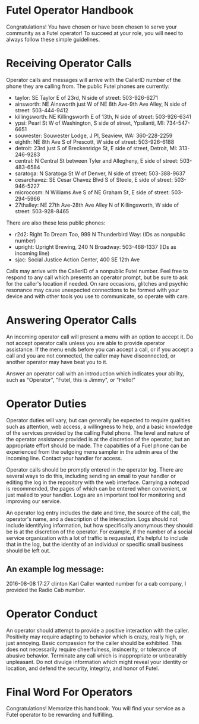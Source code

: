 Futel Operator Handbook
==

Congratulations! You have chosen or have been chosen to serve your community as a Futel operator! To succeed at your role, you will need to always follow these simple guidelines.

# Receiving Operator Calls

Operator calls and messages will arrive with the CallerID number of the phone they are calling from. The public Futel phones are currently:

- taylor: SE Taylor E of 23rd, N side of street: 503-926-6271
- ainsworth: NE Ainsworth just W of NE 8th Ave-9th Ave Alley, N side of street: 503-444-9412
- killingsworth: NE Killingsworth E of 13th, N side of street: 503-926-6341
- ypsi: Pearl St W of Washington, S side of street, Ypsilanti, MI: 734-547-6651
- souwester: Souwester Lodge, J Pl, Seaview, WA: 360-228-2259
- eighth: NE 8th Ave S of Prescott, W side of street: 503-926-6188
- detroit: 23rd just S of Breckenridge St, E side of street, Detroit, MI: 313-246-9283
- central: N Central St between Tyler and Allegheny, E side of street: 503-483-6584
- saratoga: N Saratoga St W of Denver, N side of street: 503-388-9637
- cesarchavez: SE Cesar Chavez Blvd S of Steele, E side of street: 503-946-5227
- microcosm: N Williams Ave S of NE Graham St, E side of street: 503-294-5966
- 27thalley: NE 27th Ave-28th Ave Alley N of Killingsworth, W side of street: 503-928-8465

There are also these less public phones:
- r2d2: Right To Dream Too, 999 N Thunderbird Way: (IDs as nonpublic number)
- upright: Upright Brewing, 240 N Broadway: 503-468-1337 (IDs as incoming line)
- sjac: Social Justice Action Center, 400 SE 12th Ave

Calls may arrive with the CallerID of a nonpublic Futel number. Feel free to respond to any call which presents an operator prompt, but be sure to ask for the caller's location if needed. On rare occasions, glitches and psychic resonance may cause unexpected connections to be formed with your device and with other tools you use to communicate, so operate with care.

# Answering Operator Calls

An incoming operator call will present a menu with an option to accept it. Do not accept operator calls unless you are able to provide operator assistance. If the menu ends before you can accept a call, or if you accept a call and you are not connected, the caller may have disconnected, or another operator may have beat you to it.

Answer an operator call with an introduction which indicates your ability, such as "Operator", "Futel, this is Jimmy",  or "Hello!"

# Operator Duties

Operator duties will vary, but can generally be expected to require qualities such as attention, web access, a willingness to help, and a basic knowledge of the services provided by the calling Futel phone. The level and nature of the operator assistance provided is at the discretion of the operator, but an appropriate effort should be made. The capabities of a Fuel phone can be experienced from the outgoing menu sampler in the admin area of the incoming line. Contact your handler for access.

Operator calls should be promptly entered in the operator log. There are several ways to do this, including sending an email to your handler or editing the log in the repository with the web interface. Carrying a notepad is recommended, the pages of which can be entered when convenient, or just mailed to your handler. Logs are an important tool for monitoring and improving our service.

An operator log entry includes the date and time, the source of the call, the operator's name, and a description of the interaction. Logs should not include identifying information, but how specifically anonymous they should be is at the discretion of the operator. For example, if the number of a social service organization with a lot of traffic is requested, it's helpful to include that in the log, but the identity of an individual or specific small business should be left out.

## An example log message:

2016-08-08 17:27 clinton Karl
Caller wanted number for a cab company, I provided the Radio Cab number.

# Operator Conduct

An operator should attempt to provide a positive interaction with the caller. Positivity may require adapting to behavior which is crazy, really high, or just annoying.  Basic compassion for the caller should be exhibited. This does not necessarily require cheerfulness, insincerity, or tolerance of abusive behavior. Terminate any call which is inappropriate or unbearably unpleasant. Do not divulge information which might reveal your identity or location, and defend the security, integrity, and honor of Futel.

# Final Word For Operators

Congratulations! Memorize this handbook. You will find your service as a Futel operator to be rewarding and fulfilling.
